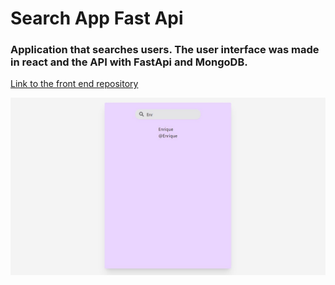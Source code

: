 # Search App Fast Api

<h3>Application that searches users. The user interface was made in react and the API with FastApi and MongoDB.</h3>

[Link to the front end repository](https://github.com/Enriquenf07/search-app-react)

<img src="https://github.com/Enriquenf07/search-app-fastapi/blob/main/F2jo6nHW8AA0LYZ.jpg" />
